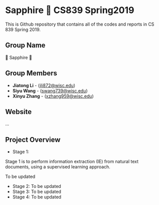 # Sapphire 💎 CS839 Spring2019

This is Github repository that contains all of the codes and reports in CS 839 Spring 2019.

## Group Name

💎 Sapphire 💎

## Group Members

* **Jiatong Li** - (jli872@wisc.edu)
* **Siyu Wang** - (swang739@wisc.edu)
* **Xinyu Zhang** - (xzhang959@wisc.edu)

## Website

...

## Project Overview
* Stage 1: 

Stage 1 is to perform information extraction (IE) from natural text documents, using a supervised learning approach.

To be updated
* Stage 2: To be updated
* Stage 3: To be updated
* Stage 4: To be updated



